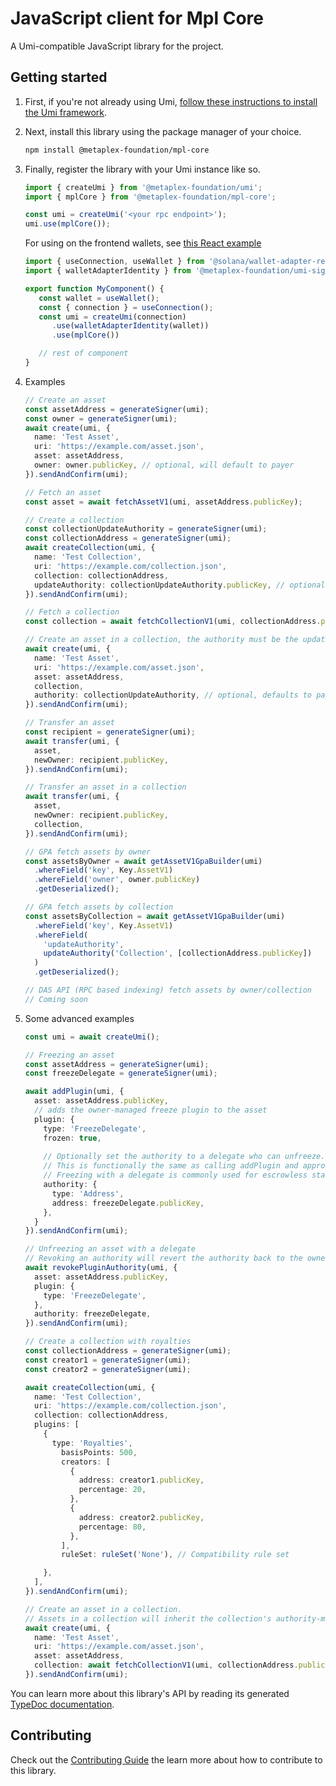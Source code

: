 # JavaScript client for Mpl Core

A Umi-compatible JavaScript library for the project.

## Getting started

1. First, if you're not already using Umi, [follow these instructions to install the Umi framework](https://github.com/metaplex-foundation/umi/blob/main/docs/installation.md).
2. Next, install this library using the package manager of your choice.
   ```sh
   npm install @metaplex-foundation/mpl-core
   ```
3. Finally, register the library with your Umi instance like so.
   ```ts
   import { createUmi } from '@metaplex-foundation/umi';
   import { mplCore } from '@metaplex-foundation/mpl-core';

   const umi = createUmi('<your rpc endpoint>');
   umi.use(mplCore());
   ```

   For using on the frontend wallets, see [this React example](https://github.com/metaplex-foundation/inscriptions-ui-mantine/blob/master/providers/UmiProvider.tsx)

   ```ts
   import { useConnection, useWallet } from '@solana/wallet-adapter-react';
   import { walletAdapterIdentity } from '@metaplex-foundation/umi-signer-wallet-adapters';

   export function MyComponent() {
      const wallet = useWallet();
      const { connection } = useConnection();
      const umi = createUmi(connection)
         .use(walletAdapterIdentity(wallet))
         .use(mplCore())

      // rest of component
   }
   ```

4. Examples
   ```ts
   // Create an asset
   const assetAddress = generateSigner(umi);
   const owner = generateSigner(umi);
   await create(umi, {
     name: 'Test Asset',
     uri: 'https://example.com/asset.json',
     asset: assetAddress,
     owner: owner.publicKey, // optional, will default to payer
   }).sendAndConfirm(umi);

   // Fetch an asset
   const asset = await fetchAssetV1(umi, assetAddress.publicKey);

   // Create a collection
   const collectionUpdateAuthority = generateSigner(umi);
   const collectionAddress = generateSigner(umi);
   await createCollection(umi, {
     name: 'Test Collection',
     uri: 'https://example.com/collection.json',
     collection: collectionAddress,
     updateAuthority: collectionUpdateAuthority.publicKey, // optional, defaults to payer
   }).sendAndConfirm(umi);

   // Fetch a collection
   const collection = await fetchCollectionV1(umi, collectionAddress.publicKey);

   // Create an asset in a collection, the authority must be the updateAuthority of the collection
   await create(umi, {
     name: 'Test Asset',
     uri: 'https://example.com/asset.json',
     asset: assetAddress,
     collection,
     authority: collectionUpdateAuthority, // optional, defaults to payer
   }).sendAndConfirm(umi);

   // Transfer an asset
   const recipient = generateSigner(umi);
   await transfer(umi, {
     asset,
     newOwner: recipient.publicKey,
   }).sendAndConfirm(umi);

   // Transfer an asset in a collection
   await transfer(umi, {
     asset,
     newOwner: recipient.publicKey,
     collection,
   }).sendAndConfirm(umi);

   // GPA fetch assets by owner
   const assetsByOwner = await getAssetV1GpaBuilder(umi)
     .whereField('key', Key.AssetV1)
     .whereField('owner', owner.publicKey)
     .getDeserialized();

   // GPA fetch assets by collection
   const assetsByCollection = await getAssetV1GpaBuilder(umi)
     .whereField('key', Key.AssetV1)
     .whereField(
       'updateAuthority',
       updateAuthority('Collection', [collectionAddress.publicKey])
     )
     .getDeserialized();

   // DAS API (RPC based indexing) fetch assets by owner/collection
   // Coming soon

   ```
5. Some advanced examples
   ```ts
   const umi = await createUmi();

   // Freezing an asset
   const assetAddress = generateSigner(umi);
   const freezeDelegate = generateSigner(umi);

   await addPlugin(umi, {
     asset: assetAddress.publicKey,
     // adds the owner-managed freeze plugin to the asset
     plugin: {
       type: 'FreezeDelegate',
       frozen: true,
       
       // Optionally set the authority to a delegate who can unfreeze. If unset, this will be the Owner
       // This is functionally the same as calling addPlugin and approvePluginAuthority separately.
       // Freezing with a delegate is commonly used for escrowless staking programs.
       authority: {
         type: 'Address',
         address: freezeDelegate.publicKey,
       },
     }
   }).sendAndConfirm(umi);

   // Unfreezing an asset with a delegate
   // Revoking an authority will revert the authority back to the owner for owner-managed plugins
   await revokePluginAuthority(umi, {
     asset: assetAddress.publicKey,
     plugin: {
       type: 'FreezeDelegate',
     },
     authority: freezeDelegate,
   }).sendAndConfirm(umi);

   // Create a collection with royalties
   const collectionAddress = generateSigner(umi);
   const creator1 = generateSigner(umi);
   const creator2 = generateSigner(umi);

   await createCollection(umi, {
     name: 'Test Collection',
     uri: 'https://example.com/collection.json',
     collection: collectionAddress,
     plugins: [
       {
         type: 'Royalties',
           basisPoints: 500,
           creators: [
             {
               address: creator1.publicKey,
               percentage: 20,
             },
             {
               address: creator2.publicKey,
               percentage: 80,
             },
           ],
           ruleSet: ruleSet('None'), // Compatibility rule set

       },
     ],
   }).sendAndConfirm(umi);

   // Create an asset in a collection.
   // Assets in a collection will inherit the collection's authority-managed plugins, in this case the royalties plugin
   await create(umi, {
     name: 'Test Asset',
     uri: 'https://example.com/asset.json',
     asset: assetAddress,
     collection: await fetchCollectionV1(umi, collectionAddress.publicKey),
   }).sendAndConfirm(umi);
   ```

You can learn more about this library's API by reading its generated [TypeDoc documentation](https://mpl-core-js-docs.vercel.app).

## Contributing

Check out the [Contributing Guide](./CONTRIBUTING.md) the learn more about how to contribute to this library.
